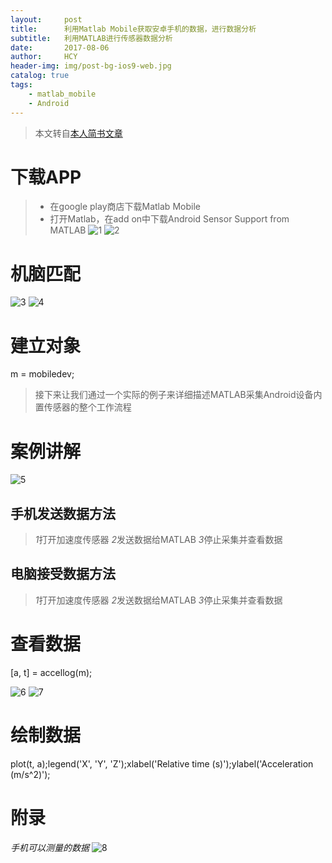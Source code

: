 ```yaml
---
layout:     post
title:      利用Matlab Mobile获取安卓手机的数据，进行数据分析
subtitle:   利用MATLAB进行传感器数据分析
date:       2017-08-06
author:     HCY
header-img: img/post-bg-ios9-web.jpg
catalog: true
tags:
    - matlab_mobile
    - Android
---
```

> 本文转自[本人简书文章](http://www.jianshu.com/p/70375e605b56)
# 下载APP
>* 在google play商店下载Matlab Mobile
>* 打开Matlab，在add on中下载Android Sensor Support from MATLAB
![1](https://Ceneses.github.io/img/2018_08_06_1.png)
![2](https://Ceneses.github.io/img/2018_08_06_2.png)
# 机脑匹配
![3](https://Ceneses.github.io/img/2018_08_06_3.png)
![4](https://Ceneses.github.io/img/2018_08_06_4.png)
# 建立对象

m = mobiledev;

>接下来让我们通过一个实际的例子来详细描述MATLAB采集Android设备内置传感器的整个工作流程
# 案例讲解
![5](https://Ceneses.github.io/img/2018_08_06_5.png)
## 手机发送数据方法
>*1*打开加速度传感器
>*2*发送数据给MATLAB
>*3*停止采集并查看数据
## 电脑接受数据方法
>*1*打开加速度传感器
>*2*发送数据给MATLAB
>*3*停止采集并查看数据
# 查看数据

\[a, t\] = accellog(m);

![6](https://Ceneses.github.io/img/2018_08_06_6.png)
![7](https://Ceneses.github.io/img/2018_08_06_7.png)
# 绘制数据

plot(t, a);legend('X', 'Y', 'Z');xlabel('Relative time (s)');ylabel('Acceleration (m/s^2)');

# 附录
*手机可以测量的数据*
![8](https://Ceneses.github.io/img/2018_08_06_8.png)
